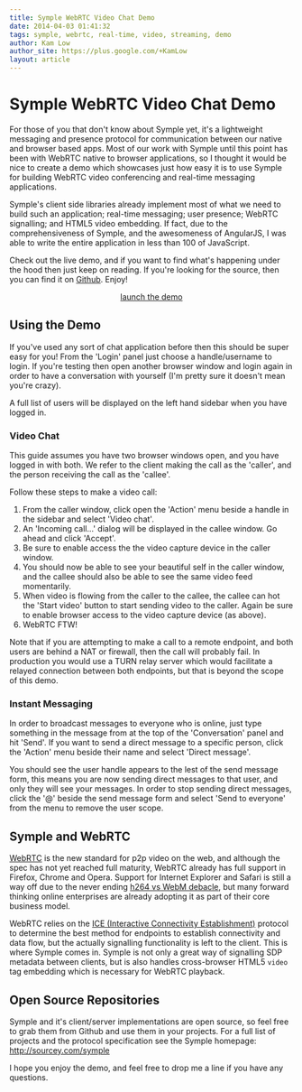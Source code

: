 ```yaml
---
title: Symple WebRTC Video Chat Demo
date: 2014-04-03 01:41:32
tags: symple, webrtc, real-time, video, streaming, demo
author: Kam Low
author_site: https://plus.google.com/+KamLow
layout: article
---
```


# Symple WebRTC Video Chat Demo

For those of you that don't know about Symple yet, it's a lightweight messaging and presence protocol for communication between our native and browser based apps. Most of our work with Symple until this point has been with WebRTC native to browser applications, so I thought it would be nice to create a demo which showcases just how easy it is to use Symple for building WebRTC video conferencing and real-time messaging applications.

Symple's client side libraries already implement most of what we need to build such an application; real-time messaging; user presence; WebRTC signalling; and HTML5 video embedding. If fact, due to the comprehensiveness of Symple, and the awesomeness of AngularJS, I was able to write the entire application in less than 100 of JavaScript.

Check out the live demo, and if you want to find what's happening under the hood then just keep on reading. If you're looking for the source, then you can find it on [Github](https://github.com/sourcey/symple-client-webrtc-demo). Enjoy!

<center>
<a href="http://symple.sourcey.com" class="action-button button success radius" target="_blank">launch the demo</a>
</center>

## Using the Demo

If you've used any sort of chat application before then this should be super easy for you! From the 'Login' panel just choose a handle/username to login. If you're testing then open another browser window and login again in order to have a conversation with yourself (I'm pretty sure it doesn't mean you're crazy).

A full list of users will be displayed on the left hand sidebar when you have logged in. 

### Video Chat

This guide assumes you have two browser windows open, and you have logged in with both. We refer to the client making the call as the 'caller', and the person receiving the call as the 'callee'.

Follow these steps to make a video call:

1. From the caller window, click open the 'Action' menu beside a handle in the sidebar and select 'Video chat'.
2. An 'Incoming call...' dialog will be displayed in the callee window. Go ahead and click 'Accept'.
3. Be sure to enable access the the video capture device in the caller window.
4. You should now be able to see your beautiful self in the caller window, and the callee should also be able to see the same video feed momentarily. 
5. When video is flowing from the caller to the callee, the callee can hot the 'Start video' button to start sending video to the caller. Again be sure to enable browser access to the video capture device (as above).
6. WebRTC FTW!

<div class="panel callout radius">
Note that if you are attempting to make a call to a remote endpoint, and both users are behind a NAT or firewall, then the call will probably fail. In production you would use a TURN relay server which would facilitate a relayed connection between both endpoints, but that is beyond the scope of this demo.
</div>

### Instant Messaging

In order to broadcast messages to everyone who is online, just type something in the message from at the top of the 'Conversation' panel and hit 'Send'. If you want to send a direct message to a specific person, click the 'Action' menu beside their name and select 'Direct message'.

You should see the user handle appears to the lest of the send message form, this means you are now sending direct messages to that user, and only they will see your messages. In order to stop sending direct messages, click the '@' beside the send message form and select 'Send to everyone' from the menu to remove the user scope.

## Symple and WebRTC

[WebRTC](http://www.webrtc.org) is the new standard for p2p video on the web, and although the spec has not yet reached full maturity, WebRTC already has full support in Firefox, Chrome and Opera. Support for Internet Explorer and Safari is still a way off due to the never ending [h264 vs WebM debacle](http://gigaom.com/2013/10/30/google-sticks-with-vp8-opposes-ciscos-push-for-h-264), but many forward thinking online enterprises are already adopting it as part of their core business model.

WebRTC relies on the [ICE (Interactive Connectivity Establishment)](https://tools.ietf.org/html/rfc5245) protocol to determine the best method for endpoints to establish connectivity and data flow, but the actually signalling functionality is left to the client. This is where Symple comes in. Symple is not only a great way of signalling SDP metadata between clients, but is also handles cross-browser HTML5 `video` tag embedding which is necessary for WebRTC playback.

## Open Source Repositories

Symple and it's client/server implementations are open source, so feel free to grab them from Github and use them in your projects. For a full list of projects and the protocol specification see the Symple homepage: http://sourcey.com/symple 

I hope you enjoy the demo, and feel free to drop me a line if you have any questions.
